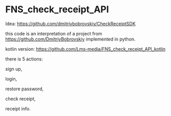 # FNS_check_receipt_API

Idea: https://github.com/dmitriybobrovskiy/CheckReceiptSDK

this code is an interpretation of a project from https://github.com/DmitriyBobrovskiy implemented in python.

kotlin version: https://github.com/Lms-media/FNS_check_receipt_API_kotlin

there is 5 actions:

sign up,

login,

restore password,

check receipt,

receipt info.
